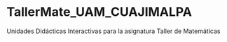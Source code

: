 # TallerMate_UAM_CUAJIMALPA
Unidades Didácticas Interactivas para la asignatura Taller de Matemáticas
